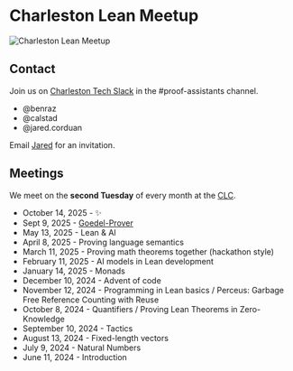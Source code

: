 # Charleston Lean Meetup

![Charleston Lean Meetup](images/chs-lean.jpg)

## Contact

Join us on [Charleston Tech Slack](https://charlestontechslack.slack.com/)
in the #proof-assistants channel.
* @benraz
* @calstad
* @jared.corduan

Email [Jared](https://jaredcorduan.github.io) for an invitation.

## Meetings

We meet on the **second Tuesday** of every month at the [CLC](https://www.charlestonlc.org/classes/charleston-lean-proof-assistant-meetup).

* October 14, 2025 - :sparkles:
* Sept 9, 2025 - [Goedel-Prover](https://arxiv.org/abs/2502.07640)
* May 13, 2025 - Lean & AI
* April 8, 2025 - Proving language semantics
* March 11, 2025 - Proving math theorems together (hackathon style)
* February 11, 2025 - AI models in Lean development
* January 14, 2025 - Monads
* December 10, 2024 - Advent of code
* November 12, 2024 - Programming in Lean basics / Perceus: Garbage Free Reference Counting with Reuse
* October 8, 2024 - Quantifiers / Proving Lean Theorems in Zero-Knowledge
* September 10, 2024 - Tactics
* August 13, 2024 - Fixed-length vectors
* July 9, 2024 - Natural Numbers
* June 11, 2024  - Introduction
